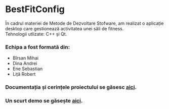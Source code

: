 # BestFitConfig

În cadrul materiei de Metode de Dezvoltare Stofware, am realizat o aplicație desktop care gestionează activitatea unei săli de fitness.  
Tehnologii utlizate: C++ și Qt.

### Echipa a fost formată din:
- Bîrsan Mihai
- Dina Andrei
- Ene Sebastian
- Liță Robert

### Documentația și cerințele proiectului se găsesc <a href = "https://github.com/RobertLita/BestFitConfig/edit/master/README.md">aici</a>. 
### Un scurt demo se găsește <a href = "https://www.youtube.com/watch?v=USv6Bf5gPiM">aici</a>. 
